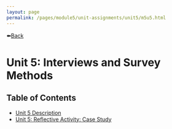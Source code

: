 ```yaml
---
layout: page
permalink: /pages/module5/unit-assignments/unit5/m5u5.html
---
```


⬅️[Back](/pages/module5.html)

# Unit 5: Interviews and Survey Methods

## Table of Contents
-  [Unit 5 Description](/pages/module5/unit-assignments/unit5/m5u5-description.html)
-  [Unit 5: Reflective Activity: Case Study](/pages/module5/unit-assignments/unit5/m5u5-casestudy.html)
